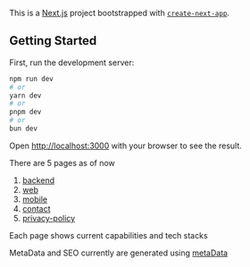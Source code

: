 This is a [Next.js](https://nextjs.org) project bootstrapped with [`create-next-app`](https://github.com/vercel/next.js/tree/canary/packages/create-next-app).

## Getting Started

First, run the development server:

```bash
npm run dev
# or
yarn dev
# or
pnpm dev
# or
bun dev
```

Open [http://localhost:3000](http://localhost:3000) with your browser to see the result.

There are 5 pages as of now

1. [backend](src/app/backend/page.js)
2. [web](src/app/web/page.js)
3. [mobile](src/app/mobile/page.js)
4. [contact](src/app/contact/page.js)
5. [privacy-policy](src/app/privacy-policy/page.js)

Each page shows current capabilities and tech stacks

MetaData and SEO currently are generated using [metaData](src/utils/metaData.js)